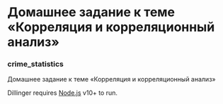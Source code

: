 # Домашнее задание к теме <br>«Корреляция и корреляционный анализ»<br>

### crime_statistics
Домашнее задание к теме «Корреляция и корреляционный анализ»

Dillinger requires [Node.js](https://nodejs.org/) v10+ to run.
